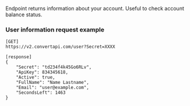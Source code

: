 Endpoint returns information about your account. Useful to check account balance status.

### User information request example
```
[GET]
https://v2.convertapi.com/user?Secret=XXXX
```
```
[response]
{
    "Secret": "td234f4k45Go6RLv",
    "ApiKey": 834345618,
    "Active": true,
    "FullName": "Name Lastname",
    "Email": "user@example.com",
    "SecondsLeft": 1463
}
```
